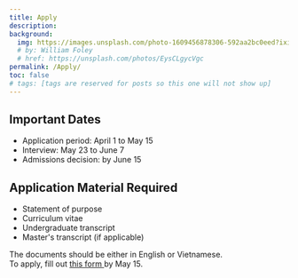 ```yaml
---
title: Apply
description:
background:
  img: https://images.unsplash.com/photo-1609456878306-592aa2bc0eed?ixid=MnwxMjA3fDB8MHxzZWFyY2h8NTJ8fGJpcmRzfGVufDB8MHwwfHw%3D&auto=format&fit=crop&crop=top&w=1200&h=600&q=80
  # by: William Foley
  # href: https://unsplash.com/photos/EysCLgycVgc
permalink: /Apply/
toc: false
# tags: [tags are reserved for posts so this one will not show up]
---
```

## Important Dates
- Application period: April 1 to May 15
- Interview: May 23 to June 7
- Admissions decision: by June 15

## Application Material Required
- Statement of purpose
- Curriculum vitae
- Undergraduate transcript
- Master's transcript (if applicable)

The documents should be either in English or Vietnamese. <br>
To apply, fill out <a href="https://docs.google.com/forms/d/e/1FAIpQLScMvQ1vhoTXmghGyszDjN7YAzwAjr8en6NTjskOlVDDbfPPwQ/viewform?usp=sf_link">this form </a> by May 15.
